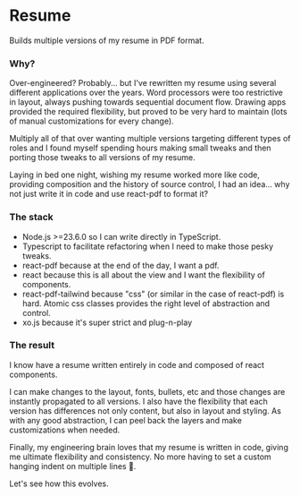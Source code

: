 # Resume

Builds multiple versions of my resume in PDF format.

### Why?

Over-engineered? Probably... but I've rewritten my resume using several different applications over the years. Word processors were too restrictive in layout, always pushing towards sequential document flow. Drawing apps provided the required flexibility, but proved to be very hard to maintain (lots of manual customizations for every change).

Multiply all of that over wanting multiple versions targeting different types of roles and I found myself spending hours making small tweaks and then porting those tweaks to all versions of my resume.

Laying in bed one night, wishing my resume worked more like code, providing composition and the history of source control, I had an idea... why not just write it in code and use react-pdf to format it?

### The stack
- Node.js >=23.6.0 so I can write directly in TypeScript.
- Typescript to facilitate refactoring when I need to make those pesky tweaks.
- react-pdf because at the end of the day, I want a pdf.
- react because this is all about the view and I want the flexibility of components.
- react-pdf-tailwind because "css" (or similar in the case of react-pdf) is hard. Atomic css classes provides the right level of abstraction and control.
- xo.js because it's super strict and plug-n-play

### The result
I know have a resume written entirely in code and composed of react components.

I can make changes to the layout, fonts, bullets, etc and those changes are instantly propagated to all versions. I also have the flexibility that each version has differences not only content, but also in layout and styling. As with any good abstraction, I can peel back the layers and make customizations when needed.

Finally, my engineering brain loves that my resume is written in code, giving me ultimate flexibility and consistency. No more having to set a custom hanging indent on multiple lines 🤯.

Let's see how this evolves.